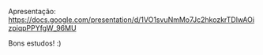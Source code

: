 Apresentação: https://docs.google.com/presentation/d/1VO1svuNmMo7Jc2hkozkrTDlwAOizpiqpPPYfgW_96MU

Bons estudos! :)
